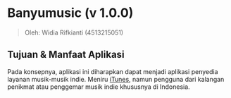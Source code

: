 # Banyumusic (v 1.0.0) #

> Oleh: Widia Rifkianti (4513215051)

## Tujuan & Manfaat Aplikasi ##

Pada konsepnya, aplikasi ini diharapkan dapat menjadi aplikasi penyedia layanan musik-musik indie.
Meniru [iTunes](http://www.apple.com/itunes/), namun pengguna dari kalangan penikmat atau penggemar musik indie khususnya di Indonesia.

